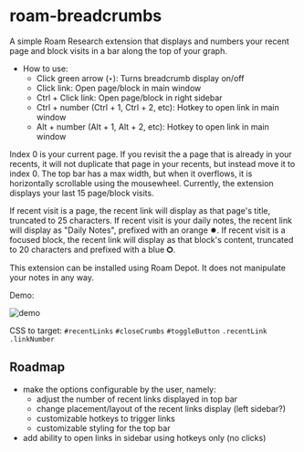 # roam-breadcrumbs

A simple Roam Research extension that displays and numbers your recent page and block visits in a bar along the top of your graph.

- How to use:
    * Click green arrow (‣):                    Turns breadcrumb display on/off
    * Click link:                               Open page/block in main window
    * Ctrl + Click link:                        Open page/block in right sidebar
    * Ctrl + number (Ctrl + 1, Ctrl + 2, etc):  Hotkey to open link in main window
    * Alt  + number (Alt + 1, Alt + 2, etc):    Hotkey to open link in main window

Index 0 is your current page. If you revisit the a page that is already in your recents, it will not duplicate that page in your recents, but instead move it to index 0.
The top bar has a max width, but when it overflows, it is horizontally scrollable using the mousewheel. Currently, the extension displays your last 15 page/block visits. 

If recent visit is a page, the recent link will display as that page's title, truncated to 25 characters.
If recent visit is your daily notes, the recent link will display as "Daily Notes", prefixed with an orange ✹.
If recent visit is a focused block, the recent link will display as that block's content, truncated to 20 characters and prefixed with a blue 🞇.

This extension can be installed using Roam Depot. It does not manipulate your notes in any way.

Demo:

![demo](#)

CSS to target:
`#recentLinks`
`#closeCrumbs`
`#toggleButton`
`.recentLink`
`.linkNumber`

## Roadmap

- make the options configurable by the user, namely:
  * adjust the number of recent links displayed in top bar
  * change placement/layout of the recent links display (left sidebar?)
  * customizable hotkeys to trigger links
  * customizable styling for the top bar
- add ability to open links in sidebar using hotkeys only (no clicks)
